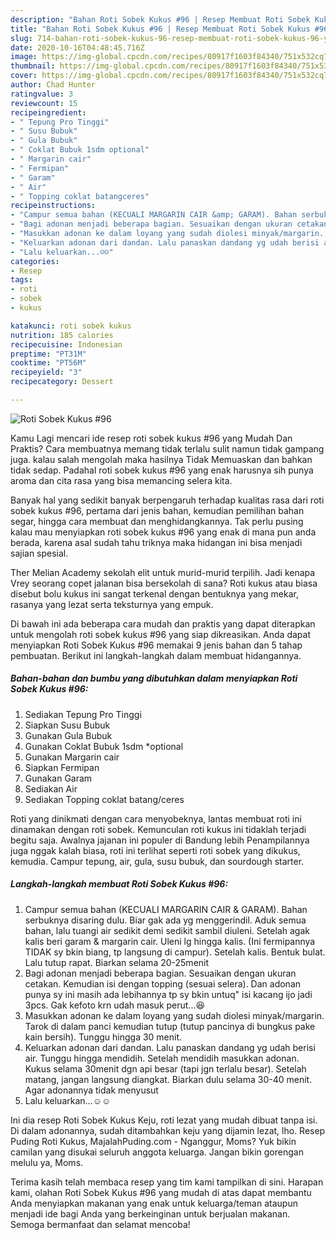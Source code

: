 ```yaml
---
description: "Bahan Roti Sobek Kukus #96 | Resep Membuat Roti Sobek Kukus #96 Yang Paling Enak"
title: "Bahan Roti Sobek Kukus #96 | Resep Membuat Roti Sobek Kukus #96 Yang Paling Enak"
slug: 714-bahan-roti-sobek-kukus-96-resep-membuat-roti-sobek-kukus-96-yang-paling-enak
date: 2020-10-16T04:48:45.716Z
image: https://img-global.cpcdn.com/recipes/80917f1603f84340/751x532cq70/roti-sobek-kukus-96-foto-resep-utama.jpg
thumbnail: https://img-global.cpcdn.com/recipes/80917f1603f84340/751x532cq70/roti-sobek-kukus-96-foto-resep-utama.jpg
cover: https://img-global.cpcdn.com/recipes/80917f1603f84340/751x532cq70/roti-sobek-kukus-96-foto-resep-utama.jpg
author: Chad Hunter
ratingvalue: 3
reviewcount: 15
recipeingredient:
- " Tepung Pro Tinggi"
- " Susu Bubuk"
- " Gula Bubuk"
- " Coklat Bubuk 1sdm optional"
- " Margarin cair"
- " Fermipan"
- " Garam"
- " Air"
- " Topping coklat batangceres"
recipeinstructions:
- "Campur semua bahan (KECUALI MARGARIN CAIR &amp; GARAM). Bahan serbuknya disaring dulu. Biar gak ada yg menggerindil. Aduk semua bahan, lalu tuangi air sedikit demi sedikit sambil diuleni. Setelah agak kalis beri garam &amp; margarin cair. Uleni lg hingga kalis. (Ini fermipannya TIDAK sy bkin biang, tp langsung di campur). Setelah kalis. Bentuk bulat. Lalu tutup rapat. Biarkan selama 20-25menit"
- "Bagi adonan menjadi beberapa bagian. Sesuaikan dengan ukuran cetakan. Kemudian isi dengan topping (sesuai selera). Dan adonan punya sy ini masih ada lebihannya tp sy bkin untuq&#34; isi kacang ijo jadi 3pcs. Gak kefoto krn udah masuk perut...😆"
- "Masukkan adonan ke dalam loyang yang sudah diolesi minyak/margarin. Tarok di dalam panci kemudian tutup (tutup pancinya di bungkus pake kain bersih). Tunggu hingga 30 menit."
- "Keluarkan adonan dari dandan. Lalu panaskan dandang yg udah berisi air. Tunggu hingga mendidih. Setelah mendidih masukkan adonan. Kukus selama 30menit dgn api besar (tapi jgn terlalu besar). Setelah matang, jangan langsung diangkat. Biarkan dulu selama 30-40 menit. Agar adonannya tidak menyusut"
- "Lalu keluarkan...☺☺"
categories:
- Resep
tags:
- roti
- sobek
- kukus

katakunci: roti sobek kukus 
nutrition: 185 calories
recipecuisine: Indonesian
preptime: "PT31M"
cooktime: "PT56M"
recipeyield: "3"
recipecategory: Dessert

---
```



![Roti Sobek Kukus #96](https://img-global.cpcdn.com/recipes/80917f1603f84340/751x532cq70/roti-sobek-kukus-96-foto-resep-utama.jpg)

Kamu Lagi mencari ide resep roti sobek kukus #96 yang Mudah Dan Praktis? Cara membuatnya memang tidak terlalu sulit namun tidak gampang juga. kalau salah mengolah maka hasilnya Tidak Memuaskan dan bahkan tidak sedap. Padahal roti sobek kukus #96 yang enak harusnya sih punya aroma dan cita rasa yang bisa memancing selera kita.

Banyak hal yang sedikit banyak berpengaruh terhadap kualitas rasa dari roti sobek kukus #96, pertama dari jenis bahan, kemudian pemilihan bahan segar, hingga cara membuat dan menghidangkannya. Tak perlu pusing kalau mau menyiapkan roti sobek kukus #96 yang enak di mana pun anda berada, karena asal sudah tahu triknya maka hidangan ini bisa menjadi sajian spesial.

Ther Melian Academy sekolah elit untuk murid-murid terpilih. Jadi kenapa Vrey seorang copet jalanan bisa bersekolah di sana? Roti kukus atau biasa disebut bolu kukus ini sangat terkenal dengan bentuknya yang mekar, rasanya yang lezat serta teksturnya yang empuk.


Di bawah ini ada beberapa cara mudah dan praktis yang dapat diterapkan untuk mengolah roti sobek kukus #96 yang siap dikreasikan. Anda dapat menyiapkan Roti Sobek Kukus #96 memakai 9 jenis bahan dan 5 tahap pembuatan. Berikut ini langkah-langkah dalam membuat hidangannya.

<!--inarticleads1-->

##### Bahan-bahan dan bumbu yang dibutuhkan dalam menyiapkan Roti Sobek Kukus #96:

1. Sediakan  Tepung Pro Tinggi
1. Siapkan  Susu Bubuk
1. Gunakan  Gula Bubuk
1. Gunakan  Coklat Bubuk 1sdm *optional
1. Gunakan  Margarin cair
1. Siapkan  Fermipan
1. Gunakan  Garam
1. Sediakan  Air
1. Sediakan  Topping coklat batang/ceres


Roti yang dinikmati dengan cara menyobeknya, lantas membuat roti ini dinamakan dengan roti sobek. Kemunculan roti kukus ini tidaklah terjadi begitu saja. Awalnya jajanan ini populer di Bandung lebih Penampilannya juga nggak kalah biasa, roti ini terlihat seperti roti sobek yang dikukus, kemudia. Campur tepung, air, gula, susu bubuk, dan sourdough starter. 

<!--inarticleads2-->

##### Langkah-langkah membuat Roti Sobek Kukus #96:

1. Campur semua bahan (KECUALI MARGARIN CAIR &amp; GARAM). Bahan serbuknya disaring dulu. Biar gak ada yg menggerindil. Aduk semua bahan, lalu tuangi air sedikit demi sedikit sambil diuleni. Setelah agak kalis beri garam &amp; margarin cair. Uleni lg hingga kalis. (Ini fermipannya TIDAK sy bkin biang, tp langsung di campur). Setelah kalis. Bentuk bulat. Lalu tutup rapat. Biarkan selama 20-25menit
1. Bagi adonan menjadi beberapa bagian. Sesuaikan dengan ukuran cetakan. Kemudian isi dengan topping (sesuai selera). Dan adonan punya sy ini masih ada lebihannya tp sy bkin untuq&#34; isi kacang ijo jadi 3pcs. Gak kefoto krn udah masuk perut...😆
1. Masukkan adonan ke dalam loyang yang sudah diolesi minyak/margarin. Tarok di dalam panci kemudian tutup (tutup pancinya di bungkus pake kain bersih). Tunggu hingga 30 menit.
1. Keluarkan adonan dari dandan. Lalu panaskan dandang yg udah berisi air. Tunggu hingga mendidih. Setelah mendidih masukkan adonan. Kukus selama 30menit dgn api besar (tapi jgn terlalu besar). Setelah matang, jangan langsung diangkat. Biarkan dulu selama 30-40 menit. Agar adonannya tidak menyusut
1. Lalu keluarkan...☺☺


Ini dia resep Roti Sobek Kukus Keju, roti lezat yang mudah dibuat tanpa isi. Di dalam adonannya, sudah ditambahkan keju yang dijamin lezat, lho. Resep Puding Roti Kukus, MajalahPuding.com - Nganggur, Moms? Yuk bikin camilan yang disukai seluruh anggota keluarga. Jangan bikin gorengan melulu ya, Moms. 

Terima kasih telah membaca resep yang tim kami tampilkan di sini. Harapan kami, olahan Roti Sobek Kukus #96 yang mudah di atas dapat membantu Anda menyiapkan makanan yang enak untuk keluarga/teman ataupun menjadi ide bagi Anda yang berkeinginan untuk berjualan makanan. Semoga bermanfaat dan selamat mencoba!
